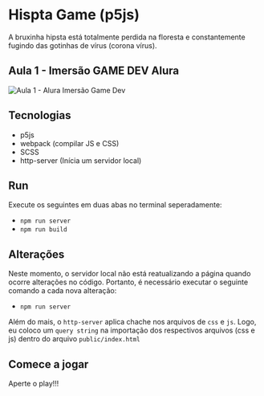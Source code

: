 # Hispta Game (p5js)

A bruxinha hipsta está totalmente perdida na floresta e constantemente fugindo das gotinhas de vírus (corona vírus).

## Aula 1 - Imersão GAME DEV Alura

![Aula 1 - Alura Imersão Game Dev](https://raw.githubusercontent.com/laisfrigerio/js-hipsta-game/master/screenshots/first-class.gif)

## Tecnologias

- p5js
- webpack (compilar JS e CSS)
- SCSS
- http-server (Inícia um servidor local)

## Run

Execute os seguintes em duas abas no terminal seperadamente:

- `npm run server`
- `npm run build`

## Alterações

Neste momento, o servidor local não está reatualizando a página quando ocorre alterações no código. Portanto, é necessário executar o seguinte comando a cada nova alteração:

- `npm run server`

Além do mais, o `http-server` aplica chache nos arquivos de `css` e `js`. Logo, eu coloco um `query string` na importação dos respectivos arquivos (css e js) dentro do arquivo `public/index.html`

## Comece a jogar

Aperte o play!!!